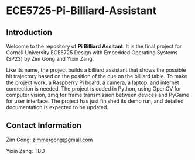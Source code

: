 # ECE5725-Pi-Billiard-Assistant

## Introduction
Welcome to the repository of **Pi Billiard Assitant**. It is the final project for Cornell University ECE5725 Design with Embedded Operating Systems (SP23) by Zim Gong and Yixin Zang. 

Like its name, the project builds a billiard assistant that shows the possible hit trajectory based on the position of the cue on the billiard table. To make the project work, a Raspberry Pi board, a camera, a laptop, and internet connection is needed. The project is coded in Python, using OpenCV for computer vision, zmq for frame transmission between devices and PyGame for user interface. The project has just finished its demo run, and detailed documentation is expected to be updated. 

## Contact Information
Zim Gong: zimmergong@gmail.com

Yixin Zang: TBD
